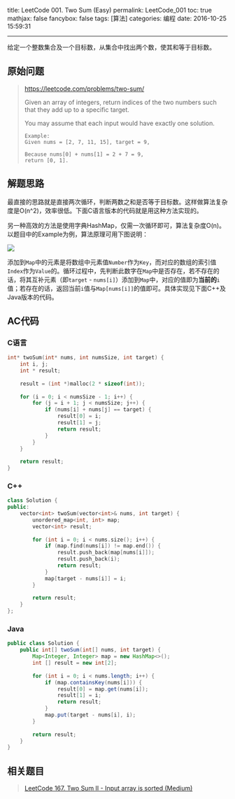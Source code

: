 title: LeetCode 001. Two Sum (Easy)
permalink: LeetCode_001
toc: true
mathjax: false
fancybox: false
tags: [算法]
categories: 编程
date: 2016-10-25 15:59:31

---

给定一个整数集合及一个目标数，从集合中找出两个数，使其和等于目标数。

<!--more-->

## 原始问题

> https://leetcode.com/problems/two-sum/
>
> Given an array of integers, return indices of the two numbers such that they add up to a specific target.
>
> You may assume that each input would have exactly one solution.
> 
> ```
> Example:
> Given nums = [2, 7, 11, 15], target = 9,
> 
> Because nums[0] + nums[1] = 2 + 7 = 9,
> return [0, 1].
> ```

## 解题思路

最直接的思路就是直接两次循环，判断两数之和是否等于目标数。这样做算法复杂度是O(n^2)，效率很低。下面C语言版本的代码就是用这种方法实现的。

另一种高效的方法是使用字典HashMap，仅需一次循环即可，算法复杂度O(n)。以题目中的Example为例，算法原理可用下图说明：

![](http://7xnwyt.com1.z0.glb.clouddn.com/20161025161036.png)

添加到`Map`中的元素是将数组中元素值`Number`作为`Key`，而对应的数组的索引值`Index`作为`Value`的。循环过程中，先判断此数字在`Map`中是否存在，若不存在的话，将其互补元素（即`target` - `nums[i]`）添加到`Map`中，对应的值即为**当前的**`i`值；若存在的话，返回当前`i`值与`Map[nums[i]]`的值即可。具体实现见下面C++及Java版本的代码。

## AC代码

### C语言

```c
int* twoSum(int* nums, int numsSize, int target) {
    int i, j;
    int * result;
    
    result = (int *)malloc(2 * sizeof(int));
    
    for (i = 0; i < numsSize - 1; i++) {
        for (j = i + 1; j < numsSize; j++) {
            if (nums[i] + nums[j] == target) {
                result[0] = i;
                result[1] = j;
                return result;
            }
        }
    }
    
    return result;
}
```

### C++

```cpp
class Solution {
public:
    vector<int> twoSum(vector<int>& nums, int target) {
        unordered_map<int, int> map;
        vector<int> result;
        
        for (int i = 0; i < nums.size(); i++) {
            if (map.find(nums[i]) != map.end()) {
                result.push_back(map[nums[i]]);
                result.push_back(i);
                return result;
            }
            map[target - nums[i]] = i;
        }
        
        return result;
    }
};
```

### Java

```java
public class Solution {
    public int[] twoSum(int[] nums, int target) {
        Map<Integer, Integer> map = new HashMap<>();
        int [] result = new int[2];
        
        for (int i = 0; i < nums.length; i++) {
            if (map.containsKey(nums[i])) {
                result[0] = map.get(nums[i]);
                result[1] = i;
                return result;
            }
            map.put(target - nums[i], i);
        }
        
        return result;
    }
}
```

## 相关题目

> [LeetCode 167. Two Sum II - Input array is sorted (Medium)](/2016/10/25/LeetCode_167/)